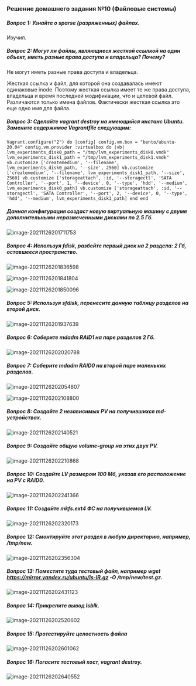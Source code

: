 ### Решение домашнего задания №10 (Файловые системы)

##### Вопрос 1: Узнайте о sparse (разряженных) файлах.

Изучил.

##### Вопрос 2: Могут ли файлы, являющиеся жесткой ссылкой на один объект, иметь разные права доступа и владельца? Почему?

Не могут иметь разные права доступа и владельца.

Жесткая ссылка и файл, для которой она создавалась имеют одинаковые inode. Поэтому жесткая ссылка имеет те же права доступа, владельца и время последней модификации, что и целевой файл. Различаются только имена файлов. Фактически жесткая ссылка это еще одно имя для файла.

##### Вопрос 3: Сделайте vagrant destroy на имеющийся инстанс Ubuntu. Замените содержимое Vagrantfile следующим:

`Vagrant.configure("2") do |config|
  config.vm.box = "bento/ubuntu-20.04"
  config.vm.provider :virtualbox do |vb|
    lvm_experiments_disk0_path = "/tmp/lvm_experiments_disk0.vmdk"
    lvm_experiments_disk1_path = "/tmp/lvm_experiments_disk1.vmdk"
    vb.customize ['createmedium', '--filename', lvm_experiments_disk0_path, '--size', 2560]
    vb.customize ['createmedium', '--filename', lvm_experiments_disk1_path, '--size', 2560]
    vb.customize ['storageattach', :id, '--storagectl', 'SATA Controller', '--port', 1, '--device', 0, '--type', 'hdd', '--medium', lvm_experiments_disk0_path]
    vb.customize ['storageattach', :id, '--storagectl', 'SATA Controller', '--port', 2, '--device', 0, '--type', 'hdd', '--medium', lvm_experiments_disk1_path]
  end
end`

##### Данная конфигурация создаст новую виртуальную машину с двумя дополнительными неразмеченными дисками по 2.5 Гб.

![image-20211126201711753](image/image-20211126201711753.png)

##### Вопрос 4: Используя fdisk, разбейте первый диск на 2 раздела: 2 Гб, оставшееся пространство.

![image-20211126201836598](image/image-20211126201836598.png)

![image-20211126201841804](image/image-20211126201841804.png)

![image-20211126201850096](image/image-20211126201850096.png)

##### Вопрос 5: Используя sfdisk, перенесите данную таблицу разделов на второй диск.

![image-20211126201937639](image/image-20211126201937639.png)

##### Вопрос 6: Соберите mdadm RAID1 на паре разделов 2 Гб.

![image-20211126202020788](image/image-20211126202020788.png)

##### Вопрос 7: Соберите mdadm RAID0 на второй паре маленьких разделов.

![image-20211126202054807](image/image-20211126202054807.png)

![image-20211126202108800](image/image-20211126202108800.png)

##### Вопрос 8: Создайте 2 независимых PV на получившихся md-устройствах.

![image-20211126202140521](image/image-20211126202140521.png)

##### Вопрос 9: Создайте общую volume-group на этих двух PV.

![image-20211126202210868](image/image-20211126202210868.png)

##### Вопрос 10: Создайте LV размером 100 Мб, указав его расположение на PV с RAID0.

![image-20211126202241366](image/image-20211126202241366.png)

##### Вопрос 11: Создайте mkfs.ext4 ФС на получившемся LV.

![image-20211126202320173](image/image-20211126202320173.png)

##### Вопрос 12: Смонтируйте этот раздел в любую директорию, например, /tmp/new.

![image-20211126202356304](image/image-20211126202356304.png)

##### Вопрос 13: Поместите туда тестовый файл, например wget https://mirror.yandex.ru/ubuntu/ls-lR.gz -O /tmp/new/test.gz.

![image-20211126202431123](image/image-20211126202431123.png)

##### Вопрос 14: Прикрепите вывод lsblk.

![image-20211126202520602](image/image-20211126202520602.png)

##### Вопрос 15: Протестируйте целостность файла

![image-20211126202601062](image/image-20211126202601062.png)

##### Вопрос 16: Погасите тестовый хост, vagrant destroy.

![image-20211126202640552](image/image-20211126202640552.png)
